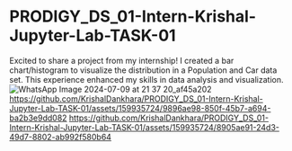 # PRODIGY_DS_01-Intern-Krishal-Jupyter-Lab-TASK-01
Excited to share a project from my internship! I created a bar chart/histogram to visualize the distribution in a Population and Car data set. This experience enhanced my skills in data analysis and visualization. 
![WhatsApp Image 2024-07-09 at 21 37 20_af45a202](https://github.com/KrishalDankhara/PRODIGY_DS_01-Intern-Krishal-Jupyter-Lab-TASK-01/assets/159935724/52328fc6-230c-4570-bdb1-83558c339547)
https://github.com/KrishalDankhara/PRODIGY_DS_01-Intern-Krishal-Jupyter-Lab-TASK-01/assets/159935724/9896ae98-850f-45b7-a694-ba2b3e9dd082
https://github.com/KrishalDankhara/PRODIGY_DS_01-Intern-Krishal-Jupyter-Lab-TASK-01/assets/159935724/8905ae91-24d3-49d7-8802-ab992f580b64
